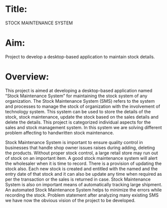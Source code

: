 # Title: 
  STOCK MAINTENANCE SYSTEM

# Aim:
  Project to develop a desktop-based application to maintain stock details.

# Overview:
  This project is aimed at developing a desktop-based application named “Stock Maintenance System” for maintaining the stock system of any organization. The Stock Maintenance System (SMS) refers to the system and processes to manage the stock of organization with the involvement of technology system. This system can be used to store the details of the stock, stock maintenance, update the stock based on the sales details and delete the details. This project is categorized individual aspects for the sales and stock management system. In this system we are solving different problem affecting to handwritten stock maintenance.

  
  Stock Maintenance System is important to ensure quality control in businesses that handle shop owner issues raises during adding, deleting the products. Without proper stock control, a large retail store may run out of stock on an important item. A good stock maintenance system will alert the wholesaler when it is time to record. There is a provision of updating the stock also. Each new stock is created and entitled with the named and the entry date of that stock and it can also be update any time when required as per the transaction or the sales is returned in case. Stock Maintenance System is also on important means of automatically tracking large shipment. An automated Stock Maintenance System helps to minimize the errors while recording the stock. Problem statement after analyzing many existing SMS we have now the obvious vision of the project to be developed.
